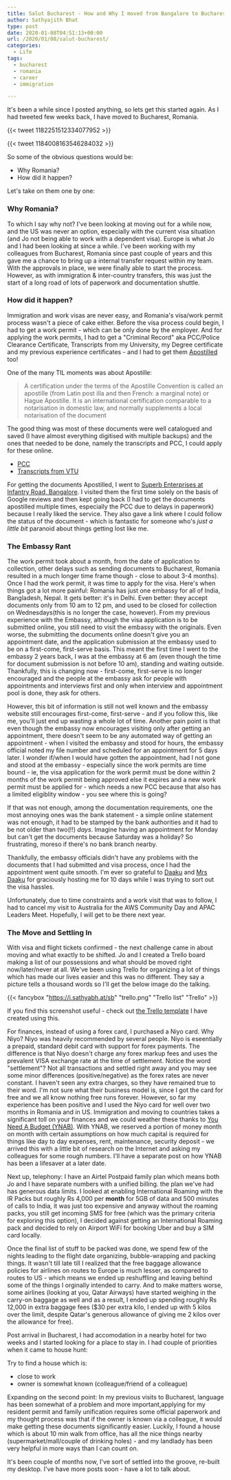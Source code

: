 ```yaml
---
title: Salut Bucharest - How and Why I moved from Bangalore to Bucharest
author: Sathyajith Bhat
type: post
date: 2020-01-08T04:51:13+00:00
url: /2020/01/08/salut-bucharest/
categories:
  - Life
tags:
  - bucharest
  - romania
  - career
  - immigration

---
```



It's been a while since I posted anything, so lets get this started again. As I had tweeted few weeks back, I have moved to Bucharest, Romania. 

<!--more-->


{{< tweet 1182251512334077952 >}}

{{< tweet 1184008163546284032 >}}

So some of the obvious questions would be:

- Why Romania?
- How did it happen?

Let's take on them one by one:

### Why Romania?

To which I say why not? I've been looking at moving out for a while now, and the US was never an option, especially with the current visa situation (and Jo not being able to work with a dependent visa). Europe is what Jo and I had been looking at since a while. I've been working with my colleagues from Bucharest, Romania since past couple of years and this gave me a chance to bring up a internal transfer request within my team. With the approvals in place, we were finally able to start the process. However, as with immigration & inter-country transfers, this was just the start of a long road of lots of paperwork and documentation shuttle.

### How did it happen?

Immigration and work visas are never easy, and Romania's visa/work permit process wasn't a piece of cake either. Before the visa process could begin, I had to get a work permit - which can be only done by the employer. And for applying the work permits, I had to get a "Criminal Record" aka PCC/Police Clearance Certificate, Transcripts from my University, my Degree certificate and my previous experience certificates - and I had to get them [Apostilled](https://en.wikipedia.org/wiki/Apostille_Convention) too!

One of the many TIL moments was about Apostille: 

> A certification under the terms of the Apostille Convention is called an apostille (from Latin post illa and then French: a marginal note) or Hague Apostille. It is an international certification comparable to a notarisation in domestic law, and normally supplements a local notarisation of the document

The good thing was most of these documents were well catalogued and saved (I have almost everything digitised with multiple backups) and the ones that needed to be done, namely the transcripts and PCC, I could apply for these online. 

- [PCC](https://portal2.passportindia.gov.in/AppOnlineProject/docAdvisor/pccPassport)
- [Transcripts from VTU](https://vtu.ac.in/en/online-fee-payment/)

For getting the documents Apostilled, I went to [Superb Enterprises at Infantry Road, Bangalore](https://goo.gl/maps/fkF2PqWp7394S5Ci8). I visited them the first time solely on the basis of Google reviews and then kept going back (I had to get the documents apostilled multiple times, especially the PCC due to delays in paperwork) because I really liked the service. They also gave a link where I could follow the status of the document - which is fantastic for someone who's _just a little bit_ paranoid about things getting lost like me.


### The Embassy Rant 

The work permit took about a month, from the date of application to collection, other delays such as sending documents to Bucharest, Romania resulted in a much longer time frame though - close to about 3-4 months). Once I had the work permit, it was time to apply for the visa. Here's when things got a lot more painful: Romania has just one embassy for all of India, Bangladesh, Nepal. It gets better: it's in Delhi. Even better: they accept documents only from 10 am to 12 pm, and used to be closed for collection on Wednesdays(this is no longer the case, however). From my previous experience with the Embassy, although the visa application is to be submitted online, you still need to visit the embassy with the originals. Even worse, the submitting the documents online doesn't give you an appointment date, and the application submission at the embassy used to be on a first-come, first-serve basis. This meant the first time I went to the embassy 2 years back, I was at the embassy at 6 am (even though the time for document submission is not before 10 am), standing and waiting outside. Thankfully, this is changing now - first-come, first-serve is no longer encouraged and the people at the embassy ask for people with appointments and interviews first and only when interview and appointment pool is done, they ask for others. 

However, this bit of information is still not well known and the embassy website still encourages first-come, first-serve - and if you follow this, like me, you'll just end up wasting a whole lot of time. Another pain point is that even though the embassy now encourages visiting only after getting an appointment, there doesn't seem to be any automated way of getting an appointment - when I visited the embassy and stood for hours, the embassy official noted my file number and scheduled for an appointment for 5 days later. I wonder if/when I would have gotten the appointment, had I not gone and stood at the embassy - especially since the work permits are time bound - ie, the visa application for the work permit must be done within 2 months of the work permit being approved else it expires and a new work permit must be applied for - which needs a new PCC because that also has a limited eligiblity window - you see where this is going?

If that was not enough, among the documentation requirements, one the most annoying ones was the bank statement - a simple online statement was not enough, it had to be stamped by the bank authorities and it had to be not older than two(!!) *days*. Imagine having an appointment for Monday but can't get the documents because Saturday was a holiday? So frustrating, moreso if there's no bank branch nearby. 

Thankfully, the embassy officials didn't have any problems with the documents that I had submitted and visa process, once I had the appointment went quite smooth.  I'm ever so grateful to [Daaku](https://twitter.com/daaku) and [Mrs Daaku](https://twitter.com/mrs_daaku) for graciously hosting me for 10 days while I was trying to sort out the visa hassles.

Unfortunately, due to time constraints and a work visit that was to follow, I had to cancel my visit to Australia for the AWS Community Day and APAC Leaders Meet. Hopefully, I will get to be there next year.


### The Move and Settling In

With visa and flight tickets confirmed - the next challenge came in about moving and what exactly to be shifted. Jo and I created a Trello board making a list of our possessions and what should be moved right now/later/never at all. We've been using Trello for organizing a lot of things which has made our lives easier and this was no different. They say a picture tells a thousand words so I'll get the below image do the talking.

{{< fancybox "https://i.sathyabh.at/sb" "trello.png" "Trello list" "Trello" >}}

If you find this screenshot useful - check out [the Trello template](https://trello.com/b/UyEBCXxq/relocation-guidelines/sathyabhat/recommend) I have created using this.

For finances, instead of using a forex card, I purchased a Niyo card. Why Niyo? Niyo was heavily recommended by several people. Niyo is eseentially a prepaid, standard debit card with support for forex payments. The difference is that Niyo doesn't charge any forex markup fees and uses the prevalent VISA exchange rate at the time of settlement. Notice the word "settlement"? Not all transactions and settled right away and you may see some minor differences (positive/negative) as the forex rates are never constant. I haven't seen any extra charges, so they have remained true to their word. I'm not sure what their business model is, since I got the card for free and we all know nothing free runs forever. However, so far my experience has been positive and I used the Niyo card for well over two months in Romania and in US. Immigration and moving to countries takes a significant toll on your finances and we could weather these thanks to [You Need A Budget (YNAB)](https://ynab.com/referral/?ref=qN3LcdZWyMfXKkyz&utm_source=customer_referral). With YNAB, we reserved a portion of money month on month with certain assumptions on how much capital is required for things like day to day expenses, rent, maintenance, security deposit - we arrived this with a little bit of research on the Internet and asking my colleagues for some rough numbers. I'll have a separate post on how YNAB has been a lifesaver at a later date.

Next up, telephony: I have an Airtel Postpaid family plan which means both Jo and I have separate numbers with a unified billing. the plan we've had has generous data limits. I looked at enabling International Roaming with the IR Packs but roughly Rs 4,000 per **month** for 5GB of data and 500 minutes of calls to India, it was just too expensive and anyway without the roaming packs, you still get incoming SMS for free (which was the primary criteria for exploring this option), I decided against getting an International Roaming pack and decided to rely on Airport WiFi for booking Uber and buy a SIM card locally.

Once the final list of stuff to be packed was done, we spend few of the nights leading to the flight date organizing, bubble-wrapping and packing things. It wasn't till late till I realized that the free baggage allowance policies for airlines on routes to Europe is much lesser, as compared to routes to US - which means we ended up reshuffling and leaving behind some of the things I orginally intended to carry. And to make matters worse, some airlines (looking at you, Qatar Airways) have started weighing in the carry-on baggage as well and as a result, I ended up spending roughly Rs 12,000 in extra baggage fees ($30 per extra kilo, I ended up with 5 kilos over the limit, despite Qatar's generous allowance of giving me 2 kilos over the allowance for free). 

Post arrival in Bucharest, I had accomodation in a nearby hotel for two weeks and I started looking for a place to stay in. I had couple of priorities when it came to house hunt:

Try to find a house which is:

- close to work
- owner is somewhat known (colleague/friend of a colleague)

Expanding on the second point: In my previous visits to Bucharest, language has been somewhat of a problem and more important,applying for my resident permit and family unification requires some official paperwork and my thought process was that if the owner is known via a colleague, it would make getting these documents significantly easier. Luckily, I found a house which is about 10 min walk from office, has all the nice things nearby (supermarket/mall/couple of drinking holes) - and my landlady has been very helpful in more ways than I can count on.


It's been couple of months now, I've sort of settled into the groove, re-built my desktop. I've have more posts soon - have a lot to talk about. 
